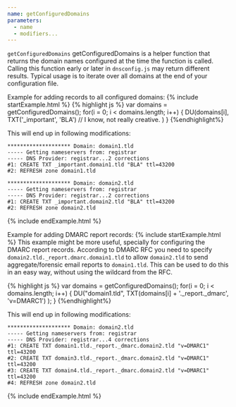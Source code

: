 ```yaml
---
name: getConfiguredDomains
parameters:
  - name
  - modifiers...
---
```


`getConfiguredDomains` getConfiguredDomains is a helper function that returns the domain names
configured at the time the function is called. Calling this function early or later in
`dnsconfig.js` may return different results. Typical usage is to iterate over all
domains at the end of your configuration file.

Example for adding records to all configured domains:
{% include startExample.html %}
{% highlight js %}
var domains = getConfiguredDomains();
for(i = 0; i < domains.length; i++) {
  DU(domains[i],
    TXT('_important', 'BLA') // I know, not really creative.
  )
}
{%endhighlight%}

This will end up in following modifications:
```
******************** Domain: domain1.tld
----- Getting nameservers from: registrar
----- DNS Provider: registrar...2 corrections
#1: CREATE TXT _important.domain1.tld "BLA" ttl=43200
#2: REFRESH zone domain1.tld

******************** Domain: domain2.tld
----- Getting nameservers from: registrar
----- DNS Provider: registrar...2 corrections
#1: CREATE TXT _important.domain2.tld "BLA" ttl=43200
#2: REFRESH zone domain2.tld
```
{% include endExample.html %}

Example for adding DMARC report records:
{% include startExample.html %}
This example might be more useful, specially for configuring the DMARC report records. According to DMARC RFC you need to specify `domain2.tld._report.dmarc.domain1.tld` to allow `domain2.tld` to send aggregate/forensic email reports to `domain1.tld`. This can be used to do this in an easy way, without using the wildcard from the RFC.

{% highlight js %}
var domains = getConfiguredDomains();
for(i = 0; i < domains.length; i++) {
	DU("domain1.tld",
		TXT(domains[i] + '._report._dmarc', 'v=DMARC1')
	);
}
{%endhighlight%}

This will end up in following modifications:
```
******************** Domain: domain2.tld
----- Getting nameservers from: registrar
----- DNS Provider: registrar...4 corrections
#1: CREATE TXT domain1.tld._report._dmarc.domain2.tld "v=DMARC1" ttl=43200
#2: CREATE TXT domain3.tld._report._dmarc.domain2.tld "v=DMARC1" ttl=43200
#3: CREATE TXT domain4.tld._report._dmarc.domain2.tld "v=DMARC1" ttl=43200
#4: REFRESH zone domain2.tld
```
{% include endExample.html %}
